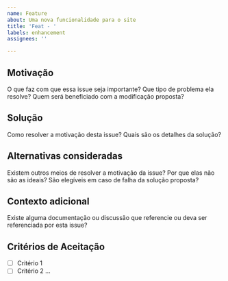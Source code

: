 ```yaml
---
name: Feature
about: Uma nova funcionalidade para o site
title: 'Feat - '
labels: enhancement
assignees: ''

---
```


## Motivação
O que faz com que essa issue seja importante? Que tipo de problema ela resolve? Quem será beneficiado com a modificação proposta?

## Solução
Como resolver a motivação desta issue? Quais são os detalhes da solução?

## Alternativas consideradas
Existem outros meios de resolver a motivação da issue? Por que elas não são as ideais? São elegíveis em caso de falha da solução proposta?

## Contexto adicional
Existe alguma documentação ou discussão que referencie ou deva ser referenciada por esta issue?

## Critérios de Aceitação
- [ ] Critério 1
- [ ] Critério 2 ...
